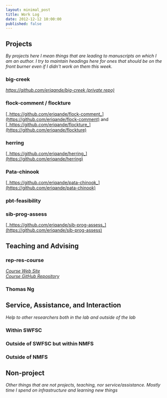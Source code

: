 ```yaml
---
layout: minimal_post
title: Work Log
date: 2012-12-12 10:00:00 
published: false
---
```



## Projects

_By projects here I mean things that are leading to manuscripts on which I am an author.
I try to maintain headings here for ones that should be on the front burner even if I didn't
work on them this week._

### big-creek
[_https://github.com/eriqande/big-creek (private repo)_](https://github.com/eriqande/big-creek)





### flock-comment / flockture
[_https://github.com/eriqande/flock-comment_](https://github.com/eriqande/flock-comment)
and [_https://github.com/eriqande/flockture_](https://github.com/eriqande/flockture)






### herring
[_https://github.com/eriqande/herring_](https://github.com/eriqande/herring)



### Pata-chinook
[_https://github.com/eriqande/pata-chinook_](https://github.com/eriqande/pata-chinook)



### pbt-feasibility






### sib-prog-assess
[_https://github.com/eriqande/sib-prog-assess_](https://github.com/eriqande/sib-prog-assess)



## Teaching and Advising


### rep-res-course
[_Course Web Site_](http://eriqande.github.io/rep-res-web/)  
[_Course GitHub Repository_](https://github.com/eriqande/rep-res-course)





### Thomas Ng


## Service, Assistance, and Interaction
_Help to other researchers both in the lab and outside of the lab_


### Within SWFSC




### Outside of SWFSC but within NMFS



### Outside of NMFS



## Non-project
_Other things that are not projects, teaching, nor service/assistance.  Mostly time I
spend on infrastructure and learning new things_

